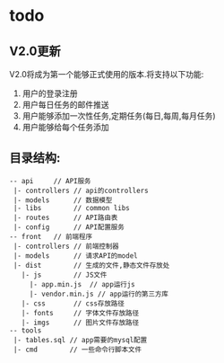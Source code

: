# todo

## V2.0更新

V2.0将成为第一个能够正式使用的版本.将支持以下功能:

1. 用户的登录注册
2. 用户每日任务的邮件推送
3. 用户能够添加一次性任务,定期任务(每日,每周,每月任务)
4. 用户能够给每个任务添加

## 目录结构:

```
-- api     // API服务
 |- controllers // api的controllers
 |- models      // 数据模型
 |- libs        // common libs
 |- routes      // API路由表
 |- config      // API配置服务
-- front   // 前端程序
 |- controllers // 前端控制器
 |- models      // 请求API的model
 |- dist        // 生成的文件,静态文件存放处
   |- js        // JS文件
     |- app.min.js  // app运行js 
     |- vendor.min.js // app运行的第三方库
   |- css       // css存放路径
   |- fonts     // 字体文件存放路径
   |- imgs      // 图片文件存放路径
-- tools
 |- tables.sql // app需要的mysql配置
 |- cmd        // 一些命令行脚本文件  
```

